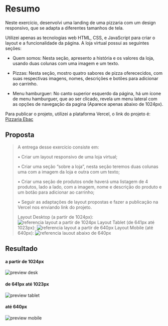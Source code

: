# Resumo

Neste exercício, desenvolvi uma landing de uma pizzaria com um design responsivo, que se adapta a diferentes tamanhos de tela. 

Utilizei apenas as tecnologias web HTML, CSS, e JavaScript para criar o layout e a funcionalidade da página. A loja virtual possui as seguintes seções:

+ Quem somos: Nesta seção, apresento a história e os valores da loja, usando duas colunas com uma imagem e um texto.

+ Pizzas: Nesta seção, mostro quatro sabores de pizza oferececidos, com suas respectivas imagens, nomes, descrições e botões para adicionar ao carrinho.

+ Menu hamburguer: No canto superior esquerdo da página, há um ícone de menu hamburguer, que ao ser clicado, revela um menu lateral com as opções de navegação da pagina (Aparece apenas abaixo de 1024px).

Para publicar o projeto, utilizei a plataforma Vercel, o link do projeto é: [Pizzaria Ebac](https://vercel.com/osmarbaia/ebac-pizzaria-responsividade)

## Proposta
> A entrega desse exercício consiste em:
>
> • Criar um layout responsivo de uma loja virtual;
>
> • Criar uma seção “sobre a loja”, nesta seção teremos duas colunas uma com a imagem da loja e outra com um texto;
>
> • Criar uma seção de produtos onde haverá uma listagem de 4 produtos, lado a lado, com a imagem, nome e descrição do produto e um botão para adicionar ao carrinho;
>
> • Seguir as adaptações de layout propostas e fazer a publicação na Vercel nos enviando link do projeto. 
> 
> Layout Desktop (a partir de 1024px): 
> ![referencia layout a partir de 1024px](assets/images/breakpoint-desk.png)
> Layout Tablet (de 641px até 1023px):
> ![referencia layout a partir de 640px](assets/images/breakpoint-tablet.png)
> Layout Mobile (até 640px):
> ![referencia lauout abaixo de 640px](assets/images/breakpoint-mobile.png)

## Resultado

#### a partir de 1024px

![preview desk](assets/images/screen-desktop.png)
#### de 641px até 1023px

![preview tablet](assets/images/screen-tablet.png)
#### até 640px

![preview mobile](assets/images/screen-mobile.png)

